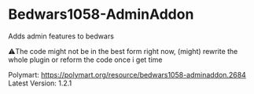 # Bedwars1058-AdminAddon
Adds admin features to bedwars

⚠️The code might not be in the best form right now, (might) rewrite the whole plugin or reform the code once i get time

Polymart: https://polymart.org/resource/bedwars1058-adminaddon.2684
Latest Version: 1.2.1
